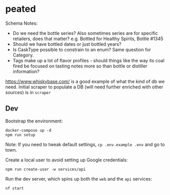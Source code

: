 # peated

Schema Notes:

- Do we need the bottle series? Also sometimes series are for specific retailers, does that matter? e.g. Bottled for Healthy Spirits, Bottle #1345
- Should we have bottled dates or just bottled years?
- Is CaskType possible to constrain to an enum? Same question for Category.
- Tags make up a lot of flavor profiles - should things like the way its coal fired be focused on tasting notes more so than bottle or distiller information?

https://www.whiskybase.com/ is a good example of what the kind of db we need. Initial scraper to populate a DB (will need further enriched with other sources) is in `scraper`

## Dev

Bootstrap the environment:

```
docker-compose up -d
npm run setup
```

Note: If you need to tweak default settings, `cp .env.example .env` and go to town.

Create a local user to avoid setting up Google credentials:

```
npm run create-user -w services/api
```

Run the dev server, which spins up both the `web` and the `api` services:

```
nf start
```

